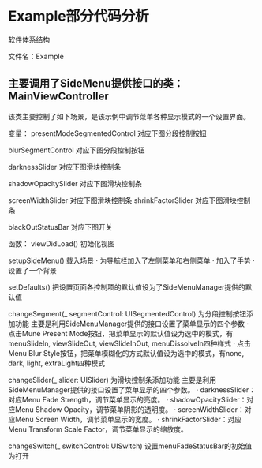 # Example部分代码分析
软件体系结构

文件名：Example

## 主要调用了SideMenu提供接口的类：MainViewController
该类主要控制了如下场景，是该示例中调节菜单各种显示模式的一个设置界面。























变量：
presentModeSegmentedControl 对应下图分段控制按钮

blurSegmentControl 对应下图分段控制按钮

darknessSlider 对应下图滑块控制条

shadowOpacitySlider 对应下图滑块控制条

screenWidthSlider 对应下图滑块控制条
shrinkFactorSlider 对应下图滑块控制条

blackOutStatusBar  对应下图开关


函数：
viewDidLoad()
初始化视图

setupSideMenu()
载入场景
· 为导航栏加入了左侧菜单和右侧菜单
· 加入了手势
· 设置了一个背景

setDefaults()
把设置页面各控制项的默认值设为了SideMenuManager提供的默认值

changeSegment(_ segmentControl: UISegmentedControl)
为分段控制按钮添加功能
主要是利用SideMenuManager提供的接口设置了菜单显示的四个参数
· 点击Mune Present Mode按钮，把菜单显示的默认值设为选中的模式，有menuSlideIn, viewSlideOut, viewSlideInOut, menuDissolveIn四种样式
· 点击Menu Blur Style按钮，把菜单模糊化的方式默认值设为选中的模式，有none, dark, light, extraLight四种模式

changeSlider(_ slider: UISlider)
为滑块控制条添加功能
主要是利用SideMenuManager提供的接口设置了菜单显示的四个参数。
· darknessSlider：对应Menu Fade Strength，调节菜单显示的亮度。
· shadowOpacitySlider：对应Menu Shadow Opacity，调节菜单阴影的透明度。
· screenWidthSlider：对应Menu Screen Width，调节菜单显示的宽度。
· shrinkFactorSlider：对应Menu Transform Scale Factor，调节菜单显示的缩放度。

changeSwitch(_ switchControl: UISwitch)
设置menuFadeStatusBar的初始值为打开
